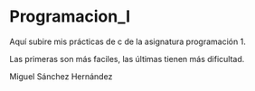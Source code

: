 # Programacion_I
Aquí subire mis prácticas de c de la asignatura programación 1.

Las primeras son más faciles, las últimas tienen más dificultad.

Miguel Sánchez Hernández
